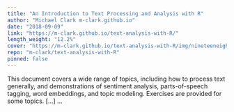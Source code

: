```yaml
---
title: "An Introduction to Text Processing and Analysis with R"
author: "Michael Clark m-clark.github.io"
date: "2018-09-09"
link: "https://m-clark.github.io/text-analysis-with-R/"
length_weight: "12.2%"
cover: "https://m-clark.github.io/text-analysis-with-R/img/nineteeneightyR.png"
repo: "m-clark/text-analysis-with-R"
pinned: false
---
```


This document covers a wide range of topics, including how to process text generally, and demonstrations of sentiment analysis, parts-of-speech tagging, word embeddings, and topic modeling. Exercises are provided for some topics. [...]  ...
